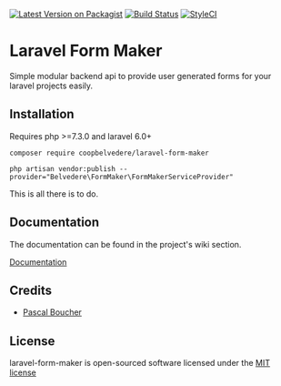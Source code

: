 [![Latest Version on Packagist](https://img.shields.io/badge/packagist-v1.1.1-blue)](https://packagist.org/packages/coopbelvedere/laravel-form-maker)
[![Build Status](https://travis-ci.org/CoopBelvedere/laravel-form-maker.svg?branch=master)](https://travis-ci.org/CoopBelvedere/laravel-form-maker)
[![StyleCI](https://github.styleci.io/repos/156127313/shield?branch=master)](https://github.styleci.io/repos/156127313)

# Laravel Form Maker

Simple modular backend api to provide user generated forms for your laravel projects easily.

## Installation

Requires php >=7.3.0 and laravel 6.0+

```
composer require coopbelvedere/laravel-form-maker

php artisan vendor:publish --provider="Belvedere\FormMaker\FormMakerServiceProvider"
```

This is all there is to do.

## Documentation

The documentation can be found in the project's wiki section.

[Documentation](https://github.com/CoopBelvedere/laravel-form-maker/wiki)

## Credits

- [Pascal Boucher](https://github.com/pascalboucher)

## License

laravel-form-maker is open-sourced software licensed under the [MIT license](https://github.com/CoopBelvedere/laravel-form-maker/blob/master/LICENSE.md)

